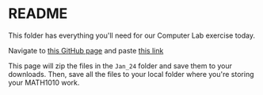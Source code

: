 # README
This folder has everything you'll need for our Computer Lab exercise today.


Navigate to [this GitHub page](https://download-directory.github.io/) and paste [this link](https://github.com/izabelaguiar/midd_networks/tree/main/Computer_Lab/Jan_24)

This page will zip the files in the `Jan_24` folder and save them to your downloads. Then, save all the files to your local folder where you're storing your MATH1010 work. 
